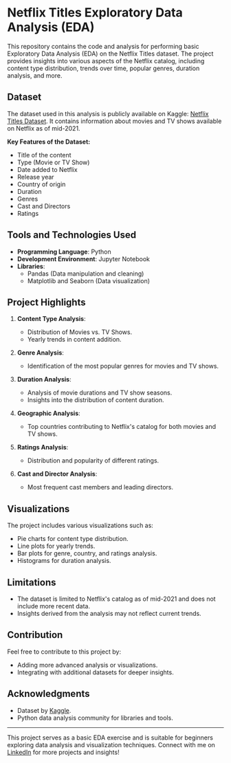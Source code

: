 # Netflix Titles Exploratory Data Analysis (EDA)

This repository contains the code and analysis for performing basic Exploratory Data Analysis (EDA) on the Netflix Titles dataset. The project provides insights into various aspects of the Netflix catalog, including content type distribution, trends over time, popular genres, duration analysis, and more.

## Dataset
The dataset used in this analysis is publicly available on Kaggle: [Netflix Titles Dataset](https://www.kaggle.com/datasets/shivamb/netflix-shows). It contains information about movies and TV shows available on Netflix as of mid-2021. 

**Key Features of the Dataset:**
- Title of the content
- Type (Movie or TV Show)
- Date added to Netflix
- Release year
- Country of origin
- Duration
- Genres
- Cast and Directors
- Ratings

## Tools and Technologies Used
- **Programming Language**: Python
- **Development Environment**: Jupyter Notebook
- **Libraries**:
  - Pandas (Data manipulation and cleaning)
  - Matplotlib and Seaborn (Data visualization)

## Project Highlights
1. **Content Type Analysis**:
   - Distribution of Movies vs. TV Shows.
   - Yearly trends in content addition.

2. **Genre Analysis**:
   - Identification of the most popular genres for movies and TV shows.

3. **Duration Analysis**:
   - Analysis of movie durations and TV show seasons.
   - Insights into the distribution of content duration.

4. **Geographic Analysis**:
   - Top countries contributing to Netflix's catalog for both movies and TV shows.

5. **Ratings Analysis**:
   - Distribution and popularity of different ratings.

6. **Cast and Director Analysis**:
   - Most frequent cast members and leading directors.

## Visualizations
The project includes various visualizations such as:
- Pie charts for content type distribution.
- Line plots for yearly trends.
- Bar plots for genre, country, and ratings analysis.
- Histograms for duration analysis.

## Limitations
- The dataset is limited to Netflix's catalog as of mid-2021 and does not include more recent data.
- Insights derived from the analysis may not reflect current trends.

## Contribution
Feel free to contribute to this project by:
- Adding more advanced analysis or visualizations.
- Integrating with additional datasets for deeper insights.

## Acknowledgments
- Dataset by [Kaggle](https://www.kaggle.com/datasets/shivamb/netflix-shows).
- Python data analysis community for libraries and tools.

---
This project serves as a basic EDA exercise and is suitable for beginners exploring data analysis and visualization techniques. Connect with me on [LinkedIn](www.linkedin.com/in/atharva-kolhe-99365930a) for more projects and insights!
